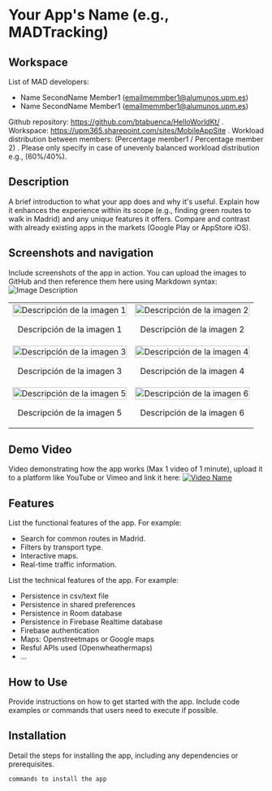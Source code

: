 # Your App's Name (e.g., MADTracking)

## Workspace
List of MAD developers:
- Name SecondName Member1 (emailmemmber1@alumunos.upm.es) 
- Name SecondName Member1 (emailmemmber1@alumunos.upm.es)

Github repository: https://github.com/btabuenca/HelloWorldKt/ .
Workspace: https://upm365.sharepoint.com/sites/MobileAppSite .
Workload distribution between members: (Percentage member1 / Percentage member 2) . Please only specify in case of unevenly balanced workload distribution e.g., (60%/40%).

## Description
A brief introduction to what your app does and why it's useful. Explain how it enhances the experience within its scope (e.g., finding green routes to walk in Madrid) and any unique features it offers. Compare and contrast with already existing apps in the markets (Google Play or AppStore iOS).

## Screenshots and navigation
Include screenshots of the app in action. You can upload the images to GitHub and then reference them here using Markdown syntax:
![Image Description](URL_of_the_image)


<table>
  <tr>
    <td>
      <img src="URL_de_la_imagen1" width="100%" alt="Descripción de la imagen 1"/>
      <p align="center">Descripción de la imagen 1</p>
    </td>
    <td>
      <img src="URL_de_la_imagen2" width="100%" alt="Descripción de la imagen 2"/>
      <p align="center">Descripción de la imagen 2</p>
    </td>
  </tr>
  <tr>
    <td>
      <img src="URL_de_la_imagen3" width="100%" alt="Descripción de la imagen 3"/>
      <p align="center">Descripción de la imagen 3</p>
    </td>
    <td>
      <img src="URL_de_la_imagen4" width="100%" alt="Descripción de la imagen 4"/>
      <p align="center">Descripción de la imagen 4</p>
    </td>
  </tr>
  <tr>
    <td>
      <img src="URL_de_la_imagen5" width="100%" alt="Descripción de la imagen 5"/>
      <p align="center">Descripción de la imagen 5</p>
    </td>
    <td>
      <img src="URL_de_la_imagen6" width="100%" alt="Descripción de la imagen 6"/>
      <p align="center">Descripción de la imagen 6</p>
    </td>
  </tr>
</table>


## Demo Video
Video demonstrating how the app works (Max 1 video of 1 minute), upload it to a platform like YouTube or Vimeo and link it here:
[![Video Name](URL_of_the_video_thumbnail)](URL_of_the_video_on_YouTube_or_Vimeo)

## Features
List the functional features of the app. For example:
- Search for common routes in Madrid.
- Filters by transport type.
- Interactive maps.
- Real-time traffic information.

List the technical features of the app. For example:
- Persistence in csv/text file
- Persistence in shared preferences
- Persistence in Room database
- Persistence in Firebase Realtime database
- Firebase authentication
- Maps: Openstreetmaps or Google maps
- Resful APIs used (Openwheathermaps)
- ...

## How to Use
Provide instructions on how to get started with the app. Include code examples or commands that users need to execute if possible.

## Installation
Detail the steps for installing the app, including any dependencies or prerequisites.

```bash
commands to install the app
